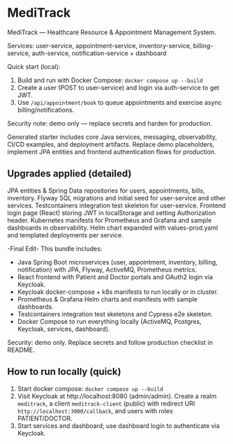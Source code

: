 # MediTrack 

MediTrack — Healthcare Resource & Appointment Management System.

Services: user-service, appointment-service, inventory-service, billing-service, auth-service, notification-service + dashboard

Quick start (local):
1. Build and run with Docker Compose: `docker compose up --build`
2. Create a user (POST to user-service) and login via auth-service to get JWT.
3. Use `/api/appointment/book` to queue appointments and exercise async billing/notifications.

Security note: demo only — replace secrets and harden for production.


Generated starter includes core Java services, messaging, observability, CI/CD examples, and deployment artifacts. Replace demo placeholders, implement JPA entities and frontend authentication flows for production.

## Upgrades applied (detailed)
JPA entities & Spring Data repositories for users, appointments, bills, inventory.
Flyway SQL migrations and initial seed for user-service and other services.
Testcontainers integration test skeleton for user-service.
Frontend login page (React) storing JWT in localStorage and setting Authorization header.
Kubernetes manifests for Prometheus and Grafana and sample dashboards in observability.
Helm chart expanded with values-prod.yaml and templated deployments per service.


-Final Edit-
This bundle includes:
- Java Spring Boot microservices (user, appointment, inventory, billing, notification) with JPA, Flyway, ActiveMQ, Prometheus metrics.
- React frontend with Patient and Doctor portals and OAuth2 login via Keycloak.
- Keycloak docker-compose + k8s manifests to run locally or in cluster.
- Prometheus & Grafana Helm charts and manifests with sample dashboards.
- Testcontainers integration test skeletons and Cypress e2e skeleton.
- Docker Compose to run everything locally (ActiveMQ, Postgres, Keycloak, services, dashboard).

Security: demo only. Replace secrets and follow production checklist in README.


## How to run locally (quick)
1. Start docker compose: `docker compose up --build`
2. Visit Keycloak at http://localhost:8080 (admin/admin). Create a realm `meditrack`, a client `meditrack-client` (public) with redirect URI `http://localhost:3000/callback`, and users with roles PATIENT/DOCTOR.
3. Start services and dashboard; use dashboard login to authenticate via Keycloak.